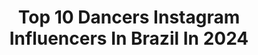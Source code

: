 ---
title: Top 10 Dancers Instagram Influencers In Brazil In 2024
description: >-
  Find top dancers Instagram influencers in Brazil in 2024. Most popular hashtags: #dance #reels #viral.
platform: Instagram
hits: 626
text_top: Analyze the best Instagram influencers on inBeat.
text_bottom: Our platform aggregates 626 Instagram influencers like this in Brazil for you to work with.
profiles:
  - username: "rogeroes"
    fullname: >-
      Rogelio Rolon
    bio: >-
      Dancer
    location: "Brazil"
    followers: 30232
    engagement: 372
    commentsToLikes: 0.012367
    id: ck5chjbycqvro0i111lz43hvr
    verified: false
    hashtags: ""
  - username: "rafa_finn"
    fullname: >-
      Rafael | Influencer
    bio: >-
      TikTok: rafahoney 1.8 M Kpop • Anime • Lifestyle • LGBT+ Dancer - @redsun.dt
    location: "Brazil"
    followers: 347576
    engagement: 496
    commentsToLikes: 0.016485
    id: ck9hcsduhms2a0j78fnv8l4ma
    verified: false
    hashtags: "#lgbtqia, #straykids, #dancecover, #kpopdancecover"
  - username: "cabrittu"
    fullname: >-
      Camila Britto
    bio: >-
      🇧🇷 creator | dancer | model @deptcult 👊🏼 sp 📍
    location: "Brazil"
    followers: 64636
    engagement: 342
    commentsToLikes: 0.071896
    id: ck6tu2h1ddxfs0j714xra25lq
    verified: false
    hashtags: "#reelsinstagram, #viralvideos, #bregafunk, #dance"
  - username: "thaygoncalvesn"
    fullname: >-
      THAY GONÇALVES
    bio: >-
      ❤️‍🔥 Brincando com Fogo 2 @netflixbrasil Dancer | Model Assessoria: comercial@mmestrategiadeimagem.com.br
    location: "Brazil"
    followers: 106205
    engagement: 311
    commentsToLikes: 0.043925
    id: ck8t5dq6o9sb80j7896qqbr15
    verified: false
    hashtags: "#humor, #sp, #casal, #meme"
  - username: "maycabrasil"
    fullname: >-
      Mayca Delduque
    bio: >-
      💎 Tik Tok: +14,1 milhões | YouTube: +6,3 milhões 📧 maydelduque@gmail.com 💍 @apollosant 💃🏼 Dancer ❤️‍🔥 Conta reserva: @maycabrasilof
    location: "Brazil"
    followers: 1676050
    engagement: 227
    commentsToLikes: 0.012252
    id: ck5zkrlblk1bm0i14jtunniv2
    verified: false
    hashtags: "#gratidao, #viral, #entretenimento, #trend"
  - username: "ingridsilva"
    fullname: >-
      Ingrid Silva
    bio: >-
      Ballerina, Author of ‘A sapatilha que mudou meu mundo.’ Founder @podher @blacksinballet @dancersandmotherhood Mom of Laura & @fridakahlothefrenchie
    location: "Brazil"
    followers: 525882
    engagement: 156
    commentsToLikes: 0.015713
    id: ck0u0i8fetsul0i1928g5t8s3
    verified: true
    hashtags: "#postpartumjourney, #postpartumbody, #newmom, #newmomlife"
  - username: "lolamelnyck"
    fullname: >-
      Lola Melnyck
    bio: >-
      🎤Tv & Radio Host, professional dancer 🐾Animal rights activist 🌍Speak 5 languages
    location: "Brazil"
    followers: 436050
    engagement: 140
    commentsToLikes: 0.036875
    id: ck14l3xxmsq7j0i19gy39e0t8
    verified: true
    hashtags: ""
  - username: "soh_lopez"
    fullname: >-
      sophia lopez 💋
    bio: >-
      • actress, model and dancer
    location: "Brazil"
    followers: 93356
    engagement: 136
    commentsToLikes: 0.041839
    id: ck9welph8ktss0j78xxn9eb55
    verified: false
    hashtags: ""
  - username: "luisabresser"
    fullname: >-
      Luisa Bresser
    bio: >-
      Actress, singer and dancer 🇧🇷 Agente @iedaribeiroagente Publisher @fhits 📧 comercial@luisabresser.com.br
    location: "Brazil"
    followers: 1162213
    engagement: 52
    commentsToLikes: 0.031488
    id: ck6tw9eh5qpyr0j71fbv8flhm
    verified: true
    hashtags: "#explore, #reels, #explorepage, #luisabresser"
  - username: "_ponchoglez"
    fullname: >-
      P o n c h o    G l e z
    bio: >-
      Dancer - Choreographer 🌎 📍CDMX
    location: "Brazil"
    followers: 179622
    engagement: 80
    commentsToLikes: 0.007938
    id: ck0uers5nm0bo0i19dscyqknf
    verified: false
    hashtags: "#monterreychallenge, #grwm, #ultrafacialcream, #publicidad"
---